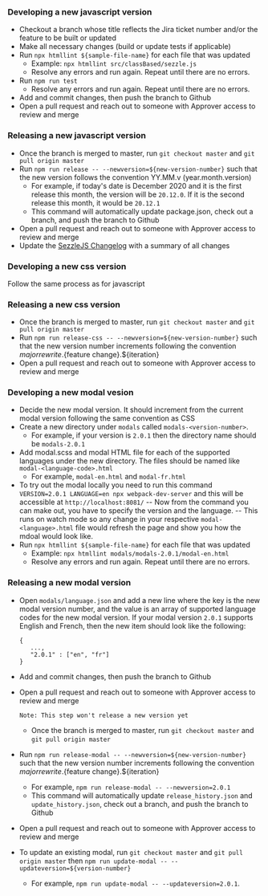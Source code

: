 ### Developing a new javascript version
- Checkout a branch whose title reflects the Jira ticket number and/or the feature to be built or updated
- Make all necessary changes (build or update tests if applicable)
- Run `npx htmllint ${sample-file-name}` for each file that was updated
	- Example: `npx htmllint src/classBased/sezzle.js`
	- Resolve any errors and run again. Repeat until there are no errors.
- Run `npm run test`
	- Resolve any errors and run again. Repeat until there are no errors.
- Add and commit changes, then push the branch to Github
- Open a pull request and reach out to someone with Approver access to review and merge

### Releasing a new javascript version
- Once the branch is merged to master, run `git checkout master` and `git pull origin master`
- Run `npm run release -- --newversion=${new-version-number}` such that the new version follows the convention YY.MM.v (year.month.version)
	- For example, if today's date is December 2020 and it is the first release this month, the version will be `20.12.0`. If it is the second release this month, it would be `20.12.1`
	- This command will automatically update package.json, check out a branch, and push the branch to Github
- Open a pull request and reach out to someone with Approver access to review and merge
- Update the <a href="https://sezzle.atlassian.net/wiki/spaces/WID/pages/512852116/SezzleJS+Change+Log" target="_blank">SezzleJS Changelog</a> with a summary of all changes

### Developing a new css version
Follow the same process as for javascript

### Releasing a new css version
- Once the branch is merged to master, run `git checkout master` and `git pull origin master`
- Run `npm run release-css -- --newversion=${new-version-number}` such that the new version number increments following the convention ${major rewrite}.${feature change}.${iteration}
- Open a pull request and reach out to someone with Approver access to review and merge

### Developing a new modal vesion

- Decide the new modal version. It should increment from the current modal version following the same convention as CSS
- Create a new directory under `modals` called `modals-<version-number>`.
	- For example, if your version is `2.0.1` then the directory name should be `modals-2.0.1`
- Add modal.scss and modal HTML file for each of the supported languages under the new directory. The files should be named like `modal-<language-code>.html`
	- For example, `modal-en.html` and `modal-fr.html`
- To try out the modal locally you need to run this command `VERSION=2.0.1 LANGUAGE=en npx webpack-dev-server` and this will be accessible at `http://localhost:8081/`
-- Now from the command you can make out, you have to specify the version and the language.
-- This runs on watch mode so any change in your respective `modal-<language>.html` file would refresh the page and show you how the mdoal would look like.
- Run `npx htmllint ${sample-file-name}` for each file that was updated
	- Example: `npx htmllint modals/modals-2.0.1/modal-en.html`
	- Resolve any errors and run again. Repeat until there are no errors.

### Releasing a new modal version
- Open `modals/language.json` and add a new line where the key is the new modal version number, and the value is an array of supported language codes for the new modal version. If your modal version `2.0.1` supports English and French, then the new item should look like the following:
   ```
   {
      ...,
      "2.0.1" : ["en", "fr"]
   }
    ```
- Add and commit changes, then push the branch to Github
- Open a pull request and reach out to someone with Approver access to review and merge
  ```
  Note: This step won't release a new version yet
  ```
  - Once the branch is merged to master, run `git checkout master` and `git pull origin master`
- Run `npm run release-modal -- --newversion=${new-version-number}` such that the new version number increments following the convention ${major rewrite}.${feature change}.${iteration}
	- For example, `npm run release-modal -- --newversion=2.0.1`
	- This command will automatically update `release_history.json` and `update_history.json`, check out a branch, and push the branch to Github
- Open a pull request and reach out to someone with Approver access to review and merge

- To update an existing modal, run `git checkout master` and `git pull origin master` then `npm run update-modal -- --updateversion=${version-number}`
	- For example, `npm run update-modal -- --updateversion=2.0.1`.
